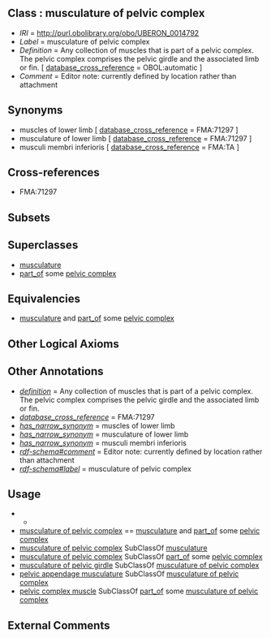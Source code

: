 
## Class : musculature of pelvic complex

 * *IRI* = http://purl.obolibrary.org/obo/UBERON_0014792
 * *Label* = musculature of pelvic complex
 * *Definition* = Any collection of muscles that is part of a pelvic complex. The pelvic complex comprises the pelvic girdle and the associated limb or fin. [ [database_cross_reference](../../ef/oboInOwl#hasDbXref.md) = OBOL:automatic ]
 * *Comment* = Editor note: currently defined by location rather than attachment

## Synonyms

 * muscles of lower limb [ [database_cross_reference](../../ef/oboInOwl#hasDbXref.md) = FMA:71297 ]
 * musculature of lower limb [ [database_cross_reference](../../ef/oboInOwl#hasDbXref.md) = FMA:71297 ]
 * musculi membri inferioris [ [database_cross_reference](../../ef/oboInOwl#hasDbXref.md) = FMA:TA ]

## Cross-references

 * FMA:71297

## Subsets


## Superclasses

 * [musculature](../../UBERON/15/UBERON_0001015.md)
 * [part_of](../../BFO/50/BFO_0000050.md) some [pelvic complex](../../UBERON/09/UBERON_0010709.md)

## Equivalencies

 * [musculature](../../UBERON/15/UBERON_0001015.md) and [part_of](../../BFO/50/BFO_0000050.md) some [pelvic complex](../../UBERON/09/UBERON_0010709.md)

## Other Logical Axioms


## Other Annotations

 * *[definition](../../IAO/15/IAO_0000115.md)* = Any collection of muscles that is part of a pelvic complex. The pelvic complex comprises the pelvic girdle and the associated limb or fin.
 * *[database_cross_reference](../../ef/oboInOwl#hasDbXref.md)* = FMA:71297
 * *[has_narrow_synonym](../../ym/oboInOwl#hasNarrowSynonym.md)* = muscles of lower limb
 * *[has_narrow_synonym](../../ym/oboInOwl#hasNarrowSynonym.md)* = musculature of lower limb
 * *[has_narrow_synonym](../../ym/oboInOwl#hasNarrowSynonym.md)* = musculi membri inferioris
 * *[rdf-schema#comment](../../nt/rdf-schema#comment.md)* = Editor note: currently defined by location rather than attachment
 * *[rdf-schema#label](../../el/rdf-schema#label.md)* = musculature of pelvic complex

## Usage

 * -
 * [musculature of pelvic complex](../../UBERON/92/UBERON_0014792.md) == [musculature](../../UBERON/15/UBERON_0001015.md) and [part_of](../../BFO/50/BFO_0000050.md) some [pelvic complex](../../UBERON/09/UBERON_0010709.md)
 * [musculature of pelvic complex](../../UBERON/92/UBERON_0014792.md) SubClassOf [musculature](../../UBERON/15/UBERON_0001015.md)
 * [musculature of pelvic complex](../../UBERON/92/UBERON_0014792.md) SubClassOf [part_of](../../BFO/50/BFO_0000050.md) some [pelvic complex](../../UBERON/09/UBERON_0010709.md)
 * [musculature of pelvic girdle](../../UBERON/70/UBERON_0004470.md) SubClassOf [musculature of pelvic complex](../../UBERON/92/UBERON_0014792.md)
 * [pelvic appendage musculature](../../UBERON/70/UBERON_0007270.md) SubClassOf [musculature of pelvic complex](../../UBERON/92/UBERON_0014792.md)
 * [pelvic complex muscle](../../UBERON/90/UBERON_0010890.md) SubClassOf [part_of](../../BFO/50/BFO_0000050.md) some [musculature of pelvic complex](../../UBERON/92/UBERON_0014792.md)

## External Comments

